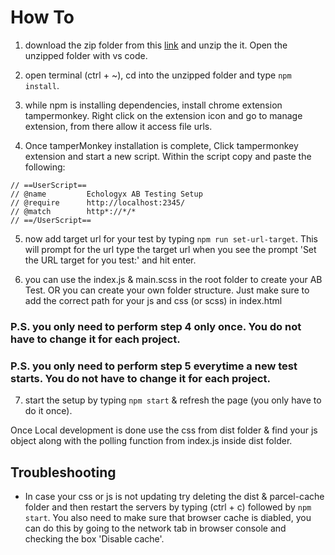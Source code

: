 # How To

1. download the zip folder from this [link](https://github.com/maaislam/echologyx-ab-testing-boilerplate/archive/refs/heads/main.zip) and unzip the it. Open the unzipped folder with vs code.

2. open terminal (ctrl + ~), cd into the unzipped folder and type `npm install`.

3. while npm is installing dependencies, install chrome extension tampermonkey. Right click on the extension icon and go to manage extension, from there allow it access file urls.

4. Once tamperMonkey installation is complete, Click tampermonkey extension and start a new script.
   Within the script copy and paste the following:

```
// ==UserScript==
// @name         Echologyx AB Testing Setup
// @require      http://localhost:2345/
// @match        http*://*/*
// ==/UserScript==
```

5. now add target url for your test by typing `npm run set-url-target`. This will prompt for the url type the target url when you see the prompt 'Set the URL target for you test:' and hit enter.

6. you can use the index.js & main.scss in the root folder to create your AB Test. OR you can create your own folder structure. Just make sure to add the correct path for your js and css (or scss) in index.html

### P.S. you only need to perform step 4 only once. You do not have to change it for each project.

### P.S. you only need to perform step 5 everytime a new test starts. You do not have to change it for each project.

7. start the setup by typing `npm start` & refresh the page (you only have to do it once).

Once Local development is done use the css from dist folder & find your js object along with the polling function from index.js inside dist folder.

## Troubleshooting

- In case your css or js is not updating try deleting the dist & parcel-cache folder and then restart the servers by typing (ctrl + c) followed by `npm start`. You also need to make sure that browser cache is diabled, you can do this by going to the network tab in browser console and checking the box 'Disable cache'.
